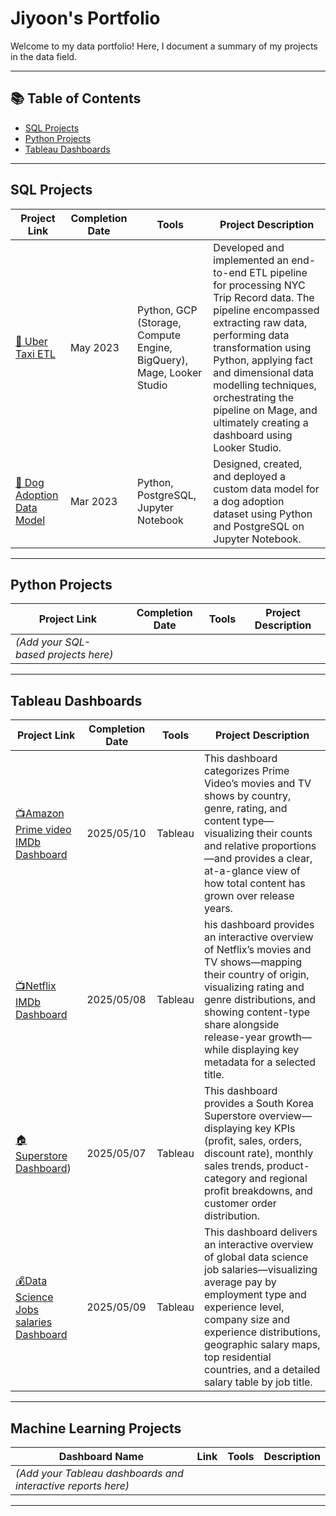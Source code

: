 # Jiyoon's Portfolio

Welcome to my data portfolio! Here, I document a summary of my projects in the data field.

---

## 📚 Table of Contents

* [SQL Projects](#sql-projects)
* [Python Projects](#python-projects)
* [Tableau Dashboards](#tableau-dashboards)


---

## SQL Projects

| Project Link                                                               | Completion Date | Tools                                                                | Project Description                                                                                                                                                                                                                                                                                                                        |
| -------------------------------------------------------------------------- | --------------- | -------------------------------------------------------------------- | ------------------------------------------------------------------------------------------------------------------------------------------------------------------------------------------------------------------------------------------------------------------------------------------------------------------------------------------ |
| [🚕 Uber Taxi ETL](https://github.com/yourusername/uber-taxi-etl)          | May 2023        | Python, GCP (Storage, Compute Engine, BigQuery), Mage, Looker Studio | Developed and implemented an end-to-end ETL pipeline for processing NYC Trip Record data. The pipeline encompassed extracting raw data, performing data transformation using Python, applying fact and dimensional data modelling techniques, orchestrating the pipeline on Mage, and ultimately creating a dashboard using Looker Studio. |
| [🐶 Dog Adoption Data Model](https://github.com/yourusername/dog-adoption) | Mar 2023        | Python, PostgreSQL, Jupyter Notebook                                 | Designed, created, and deployed a custom data model for a dog adoption dataset using Python and PostgreSQL on Jupyter Notebook.                                                                                                                                                                                                            |

---

## Python Projects

| Project Link                         | Completion Date | Tools | Project Description |
| ------------------------------------ | --------------- | ----- | ------------------- |
| *(Add your SQL-based projects here)* |                 |       |                     |

---

## Tableau Dashboards

| Project Link                                             | Completion Date | Tools | Project Description |
| -------------------------------------------------------- | --------------- | ----- | ------------------- |
| [📺Amazon Prime video IMDb Dashboard](https://public.tableau.com/app/profile/jiyoon.shin1127/viz/AmazonPrimevideoIMDBDashboard/1) |    2025/05/10             |  Tableau     | This dashboard categorizes Prime Video’s movies and TV shows by country, genre, rating, and content type—visualizing their counts and relative proportions—and provides a clear, at-a-glance view of how total content has grown over release years.                    |
| [📺Netflix IMDb Dashboard](https://public.tableau.com/app/profile/jiyoon.shin1127/viz/NetflixDashboards-blackver_/1) |    2025/05/08             |  Tableau     | his dashboard provides an interactive overview of Netflix’s movies and TV shows—mapping their country of origin, visualizing rating and genre distributions, and showing content-type share alongside release-year growth—while displaying key metadata for a selected title.                    |
| [🏠Superstore Dashboard](https://public.tableau.com/app/profile/jiyoon.shin1127/viz/SuperstoreDashboard_17466218299710/sheet0)) |    2025/05/07             |  Tableau     | This dashboard provides a South Korea Superstore overview—displaying key KPIs (profit, sales, orders, discount rate), monthly sales trends, product-category and regional profit breakdowns, and customer order distribution.                    |
| [💰Data Science Jobs salaries Dashboard](https://public.tableau.com/app/profile/jiyoon.shin1127/viz/DataScienceJobssalariesDashboard_17467813346390/1) |    2025/05/09             |  Tableau     | This dashboard delivers an interactive overview of global data science job salaries—visualizing average pay by employment type and experience level, company size and experience distributions, geographic salary maps, top residential countries, and a detailed salary table by job title.                    |
---

## Machine Learning Projects

| Dashboard Name                                               | Link | Tools | Description |
| ------------------------------------------------------------ | ---- | ----- | ----------- |
| *(Add your Tableau dashboards and interactive reports here)* |      |       |             |

---

